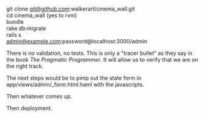 git clone git@github.com:walkerart/cinema_wall.git  
cd cinema_wall (yes to rvm)  
bundle  
rake db:migrate  
rails s  
admin@example.com:password@localhost:3000/admin  


There is no validation, no tests.
This is only a "tracer bullet" as they say in the book _The Pragmatic Programmer_.
It will allow us to verify that we are on the right track.

The next steps would be to pimp out the state form in app/views/admin/_form.html.haml
with the javascripts.

Then whatever comes up.

Then deployment.

